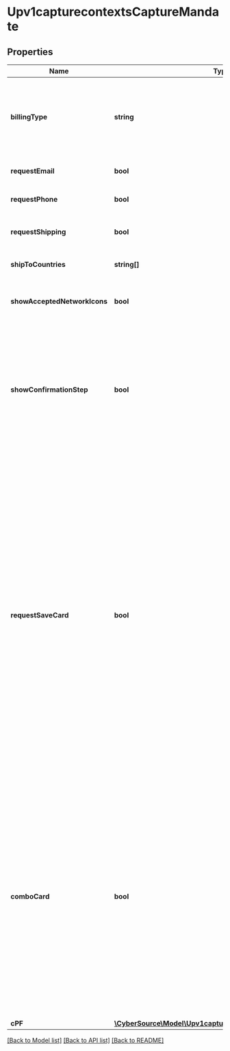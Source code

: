 # Upv1capturecontextsCaptureMandate

## Properties
Name | Type | Description | Notes
------------ | ------------- | ------------- | -------------
**billingType** | **string** | Configure Unified Checkout to capture billing address information.  Possible values: - FULL: Capture complete billing address information. - PARTIAL: Capture first name, last name, country and postal/zip code only. - NONE: Capture only first name and last name. | [optional] 
**requestEmail** | **bool** | Configure Unified Checkout to capture customer email address.  Possible values:  - True  - False | [optional] 
**requestPhone** | **bool** | Configure Unified Checkout to capture customer phone number.  Possible values: - True - False | [optional] 
**requestShipping** | **bool** | Configure Unified Checkout to capture customer shipping details.  Possible values: - True - False | [optional] 
**shipToCountries** | **string[]** | List of countries available to ship to.   Use the two-character ISO Standard Country Codes. | [optional] 
**showAcceptedNetworkIcons** | **bool** | Configure Unified Checkout to display the list of accepted card networks beneath the payment button  Possible values: - True - False | [optional] 
**showConfirmationStep** | **bool** | Configure Unified Checkout to display the final confirmation screen when using Click to Pay.&lt;br&gt; Where &#39;BillingType&#39;&#x3D; NONE and &#39;requestShipping&#39;&#x3D; FALSE and the customer is using an existing Click to Pay card as their chosen payment method, a final confirmation screen can be removed allowing the customer to check out as soon as they have selected their payment method from within their Click to Pay card tray.  Possible values: - True - False | [optional] 
**requestSaveCard** | **bool** | Configure Unified Checkout to display the \&quot;Save card for future use\&quot; checkbox.&lt;br&gt;  Configurable check box that will show in a Manual card entry flow to allow a Cardholder to give consent to store their manually entered credential with the Merchant that they are paying.&lt;br&gt;  Applicable when manually entering the details and not enrolling in Click to Pay.  Possible values:  - True   - False&lt;br&gt;&lt;br&gt;  **Use Cases:**  **Offer consumers option to save their card in Unified Checkout:**  - Include the captureMandate.requestSaveCard field in the capture context request and set it to true. - When set to true, this will show a checkbox with the message &#39;Save card for future use&#39; in Unified Checkout. - When selected this provides a response in both the Transient Token and Get Credentials API response.&lt;br&gt;&lt;br&gt;  **Do not offer consumers the option to save their card in Unified Checkout:**  - Include the captureMandate.requestSaveCard field in the capture context request and set it to false OR omit the field from the capture context request. - When set to false, the save card option is not shown to consumers when manually entering card details. | [optional] 
**comboCard** | **bool** | Configure Unified Checkout to display combo card at checkout.&lt;br&gt;  A combo debit/credit card is a single card that functions both as a Debit/Credit card.  Unified Checkout / Click to Pay Drop-in UI allows the Cardholder to choose whether they would like the transaction to be paid for using either debit or credit card. **Important:** This is applicable to Visa cards only.  Possible values: - True  - False&lt;br&gt;&lt;br&gt;  **Use Cases:**  **Offer Combo Card at Checkout:**  - Include the captureMandate.comboCard field in the capture context request and set it to true. - When set to true, Combo Card selection is shown at checkout &lt;br&gt;&lt;br&gt;  **Do not offer Combo Card at Checkout:**  - Include the captureMandate.comboCard field in the capture context request and set it to false OR omit the field from the capture context request. - The Combo Card selection is not shown at checkout. | [optional] 
**cPF** | [**\CyberSource\Model\Upv1capturecontextsCaptureMandateCPF**](Upv1capturecontextsCaptureMandateCPF.md) |  | [optional] 

[[Back to Model list]](../README.md#documentation-for-models) [[Back to API list]](../README.md#documentation-for-api-endpoints) [[Back to README]](../README.md)


